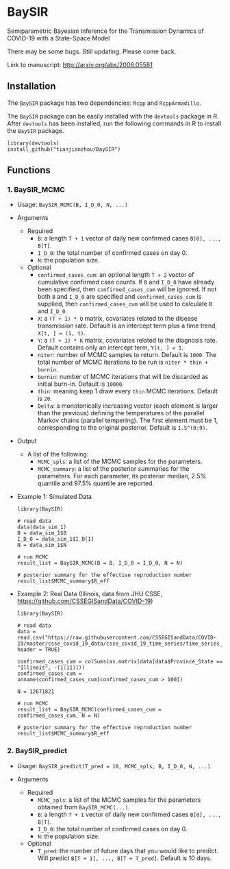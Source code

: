 # BaySIR
Semiparametric Bayesian Inference for the Transmission Dynamics of COVID-19 with a State-Space Model

There may be some bugs. Still updating. Please come back.

Link to manuscript: http://arxiv.org/abs/2006.05581

## Installation
The `BaySIR` package has two dependencies: `Rcpp` and `RcppArmadillo`.

The `BaySIR` package can be easily installed with the `devtools` package in R. After `devtools` has been installed, run the following commands in R to install the `BaySIR` package.
```
library(devtools)
install_github("tianjianzhou/BaySIR")
```


## Functions

### 1. BaySIR_MCMC
- Usage: `BaySIR_MCMC(B, I_D_0, N, ...)`

- Arguments
  - Required
    - `B`: a length `T + 1` vector of daily new confirmed cases `B[0], ..., B[T]`.
    - `I_D_0`: the total number of confirmed cases on day 0.
    - `N`: the population size.
  - Optional
    - `confirmed_cases_cum`: an optional length `T + 2` vector of cumulative confirmed case counts. If `B` and `I_D_0` have already been specified, then `confirmed_cases_cum` will be ignored. If not both `B` and `I_D_0` are specified and `confirmed_cases_cum` is supplied, then `confirmed_cases_cum` will be used to calculate `B` and `I_D_0`.
    - `X`: a `(T + 1) * Q` matrix, covariates related to the disease transmission rate. Default is an intercept term plus a time trend, `X[t, ] = (1, t)`.
    - `Y`: a `(T + 1) * K` matrix, covariates related to the diagnosis rate. Default contains only an intercept term, `Y[t, ] = 1`.
    - `niter`: number of MCMC samples to return. Default is `1000`. The total number of MCMC iterations to be run is `niter * thin + burnin`.
    - `burnin`: number of MCMC iterations that will be discarded as initial burn-in. Default is `10000`.
    - `thin`: meaning keep 1 draw every `thin` MCMC iterations. Default is `20`.
    - `Delta`: a monotonically increasing vector (each element is larger than the previous) defining the temperatures of the parallel Markov chains (parallel tempering). The first element must be 1, corresponding to the original posterior. Default is `1.5^(0:9)`.

- Output
  - A list of the following:
    - `MCMC_spls`: a list of the MCMC samples for the parameters.
    - `MCMC_summary`: a list of the posterior summaries for the parameters. For each parameter, its posterior median, 2.5% quantile and 97.5% quantile are reported.


- Example 1: Simulated Data
  ```
  library(BaySIR)
  
  # read data
  data(data_sim_1)
  B = data_sim_1$B
  I_D_0 = data_sim_1$I_D[1]
  N = data_sim_1$N
  
  # run MCMC
  result_list = BaySIR_MCMC(B = B, I_D_0 = I_D_0, N = N)
  
  # posterior summary for the effective reproduction number
  result_list$MCMC_summary$R_eff
  ```
  
- Example 2: Real Data (Illinois, data from JHU CSSE, https://github.com/CSSEGISandData/COVID-19)
  ```
  library(BaySIR)
  
  # read data
  data = read.csv("https://raw.githubusercontent.com/CSSEGISandData/COVID-19/master/csse_covid_19_data/csse_covid_19_time_series/time_series_covid19_confirmed_US.csv", header = TRUE)
  
  confirmed_cases_cum = colSums(as.matrix(data[data$Province_State == "Illinois", -(1:11)]))
  confirmed_cases_cum = unname(confirmed_cases_cum[confirmed_cases_cum > 100])
  
  N = 12671821
  
  # run MCMC
  result_list = BaySIR_MCMC(confirmed_cases_cum = confirmed_cases_cum, N = N)
  
  # posterior summary for the effective reproduction number
  result_list$MCMC_summary$R_eff
  ```

### 2. BaySIR_predict
- Usage: `BaySIR_predict(T_pred = 10, MCMC_spls, B, I_D_0, N, ...)`

- Arguments
  - Required
    - `MCMC_spls`: a list of the MCMC samples for the parameters obtained from `BaySIR_MCMC(...)`.
    - `B`: a length `T + 1` vector of daily new confirmed cases `B[0], ..., B[T]`.
    - `I_D_0`: the total number of confirmed cases on day 0.
    - `N`: the population size.
  - Optional
    - `T_pred`: the number of future days that you would like to predict. Will predict `B[T + 1], ..., B[T + T_pred]`. Default is 10 days.
